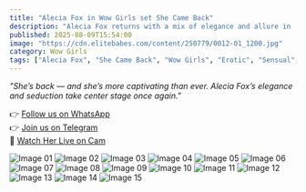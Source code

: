 ```yaml
---
title: "Alecia Fox in Wow Girls set She Came Back"
description: "Alecia Fox returns with a mix of elegance and allure in ‘She Came Back,’ blending poise with irresistible temptation."
published: 2025-08-09T15:54:00
image: "https://cdn.elitebabes.com/content/250779/0012-01_1200.jpg"
category: Wow Girls
tags: ["Alecia Fox", "She Came Back", "Wow Girls", "Erotic", "Sensual", "Alluring Beauty"]
---
```


*"She’s back — and she’s more captivating than ever. Alecia Fox’s elegance and seduction take center stage once again."*

👉 [Follow us on WhatsApp](https://whatsapp.com/channel/0029VaMsUAp7tkjI8KcaRn10)  
👉 [Join us on Telegram](https://t.me/Xibabes)  
🔞 [Watch Her Live on Cam](https://redirecting-kappa.vercel.app/)  

![Image 01](https://cdn.elitebabes.com/content/250779/0012-01_1200.jpg)
![Image 02](https://cdn.elitebabes.com/content/250779/0012-02_1200.jpg)
![Image 03](https://cdn.elitebabes.com/content/250779/0012-03_1200.jpg)
![Image 04](https://cdn.elitebabes.com/content/250779/0012-04_1200.jpg)
![Image 05](https://cdn.elitebabes.com/content/250779/0012-05_1200.jpg)
![Image 06](https://cdn.elitebabes.com/content/250779/0012-06_1200.jpg)
![Image 07](https://cdn.elitebabes.com/content/250779/0012-07_1200.jpg)
![Image 08](https://cdn.elitebabes.com/content/250779/0012-08_1200.jpg)
![Image 09](https://cdn.elitebabes.com/content/250779/0012-09_1200.jpg)
![Image 10](https://cdn.elitebabes.com/content/250779/0012-10_1200.jpg)
![Image 11](https://cdn.elitebabes.com/content/250779/0012-11_1200.jpg)
![Image 12](https://cdn.elitebabes.com/content/250779/0012-12_1200.jpg)
![Image 13](https://cdn.elitebabes.com/content/250779/0012-13_1200.jpg)
![Image 14](https://cdn.elitebabes.com/content/250779/0012-14_1200.jpg)
![Image 15](https://cdn.elitebabes.com/content/250779/0012-15_1800.jpg)